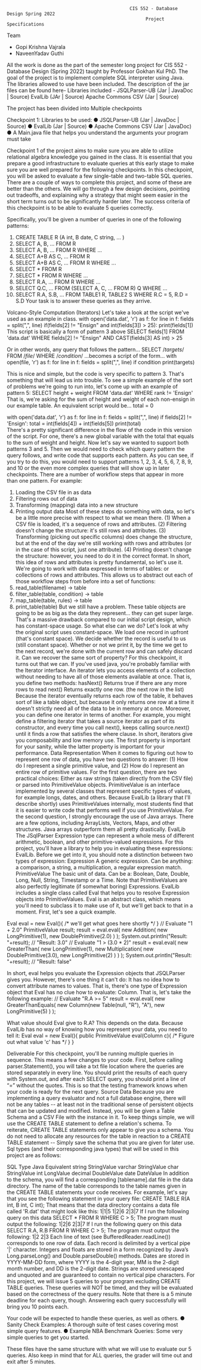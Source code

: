                                                   CIS 552 - Database Design Spring 2022
                                                        Project Specifications

Team

-	Gopi Krishna Vajrala
-	NaveenYadav Guthi

All the work is done as the part of the semester long project for CIS 552 - Database Design
 (Spring 2022) taught by Professor Gokhan Kul PhD.
The goal of the project is to implement complete SQL interpreter using Java. The libraries allowed to use have been included. The description of the jar files can be found here-
Libraries included -
    JSQLParser-UB (Jar | JavaDoc | Source)
    EvalLib (JAr | Source)
    Apache Commons CSV (Jar | Source)

The project has been divided into Multiple checkpoints 

Checkpoint 1: 
Libraries to be used:
●	JSQLParser-UB (Jar | JavaDoc | Source)
●	EvalLib (Jar | Source)
●	Apache Commons CSV (Jar | JavaDoc)
●	A Main.java file that helps you understand the arguments your program must take 


Checkpoint 1 of the project aims to make sure you are able to utilize relational algebra knowledge you gained in the class. It is essential that you prepare a good infrastructure to evaluate queries at this early stage to make sure you are well prepared for the following checkpoints. In this checkpoint, you will be asked to evaluate a few single-table and two-table SQL queries. There are a couple of ways to complete this project, and some of these are better than the others. We will go through a few design decisions, pointing out tradeoffs, and explaining why a strategy that might seem easier in the short term turns out to be significantly harder later. The success criteria of this checkpoint is to be able to evaluate 5 queries correctly.

Specifically, you'll be given a number of queries in one of the following patterns:
1.	CREATE TABLE R (A int, B date, C string, ... )
2.	SELECT A, B, ... FROM R
3.	SELECT A, B, ... FROM R WHERE ...
4.	SELECT A+B AS C, ... FROM R
5.	SELECT A+B AS C, ... FROM R WHERE ...
6.	SELECT * FROM R
7.	SELECT * FROM R WHERE ...
8.	SELECT R.A, ... FROM R WHERE ...
9.	SELECT Q.C, ... FROM (SELECT A, C, ... FROM R) Q WHERE …
10.	SELECT R.A, S.B, … FROM TABLE1 R, TABLE2 S WHERE R.C = 5, R.D = S.D
Your task is to answer these queries as they arrive.

Volcano-Style Computation (Iterators)
Let's take a look at the script we've used as an example in class.
with open('data.dat', 'r') as f:
  for line in f:
    fields = split(",", line)
    if(fields[2] != "Ensign" and int(fields[3]) > 25):
      print(fields[1])
This script is basically a form of pattern 3 above
SELECT fields[1] FROM 'data.dat' 
WHERE fields[2] != "Ensign" AND CAST(fields[3] AS int) > 25

Or in other words, any query that follows the pattern...
SELECT /*targets*/ FROM /*file*/ WHERE /*condition*/
...becomes a script of the form...
with open(file, 'r') as f:
  for line in f:
    fields = split(",", line)
    if condition
      print(targets)

This is nice and simple, but the code is very specific to pattern 3. That's something that will lead us into trouble. To see a simple example of the sort of problems we're going to run into, let's come up with an example of pattern 5:
SELECT height + weight FROM 'data.dat' WHERE rank != 'Ensign'
That is, we're asking for the sum of height and weight of each non-ensign in our example table. An equivalent script would be...
total = 0

with open('data.dat', 'r') as f:
  for line in f:
    fields = split(",", line)
    if fields[2] != 'Ensign':
      total = int(fields[4]) + int(fields[5])
      print(total)    
There's a pretty significant difference in the flow of the code in this version of the script. For one, there's a new global variable with the total that equals to the sum of weight and height. Now let's say we wanted to support both patterns 3 and 5. Then we would need to check which query pattern the query follows, and write code that supports each pattern. As you can see, if you try to do this, you would need to support patterns 1, 2, 3, 4, 5, 6, 7, 8, 9, and 10 or the even more complex queries that will show up in later checkpoints.
There are a number of workflow steps that appear in more than one pattern. For example:
1.	Loading the CSV file in as data
2.	Filtering rows out of data
3.	Transforming (mapping) data into a new structure
4.	Printing output data
Most of these steps do something with data, so let's be a little more precise with respect to what we mean there. (1) When a CSV file is loaded, it's a sequence of rows and attributes. (2) Filtering doesn't change the structure: it's still rows and attributes. (3) Transforming (picking out specific columns) does change the structure, but at the end of the day we're still working with rows and attributes (or in the case of this script, just one attribute). (4) Printing doesn't change the structure: however, you need to do it in the correct format.
In short, this idea of rows and attributes is pretty fundamental, so let's use it. We're going to work with data expressed in terms of tables: or collections of rows and attributes. This allows us to abstract out each of those workflow steps from before into a set of functions:
1.	read_table(filename) -> table
2.	filter_table(table, condition) -> table
3.	map_table(table, rules) -> table
4.	print_table(table)
But we still have a problem. These table objects are going to be as big as the data they represent... they can get super large. That's a massive drawback compared to our initial script design, which has constant-space usage. So what else can we do?
Let's look at why the original script uses constant-space. We load one record in upfront (that's constant space). We decide whether the record is useful to us (still constant space). Whether or not we print it, by the time we get to the next record, we're done with the current row and can safely discard it. Can we recover the same sort of property?
For this checkpoint, it turns out that we can. If you've used java, you're probably familiar with the Iterator interface. An iterator lets you access elements of a collection without needing to have all of those elements available at once. That is, you define two methods:
hasNext()
Returns true if there are any more rows to read
next()
Returns exactly one row. (the next row in the list)
Because the iterator eventually returns each row of the table, it behaves sort of like a table object, but because it only returns one row at a time it doesn't strictly need all of the data to be in memory at once. Moreover, you can define one iterator in terms of another. For example, you might define a filtering iterator that takes a source iterator as part of its constructor, and every time you call next(), keeps calling source.next() until it finds a row that satisfies the where clause.
In short, iterators give you composability and low memory use. The first property is important for your sanity, while the latter property is important for your performance.
Data Representation
When it comes to figuring out how to represent one row of data, you have two questions to answer: (1) How do I represent a single primitive value, and (2) How do I represent an entire row of primitive values.
For the first question, there are two practical choices: Either as raw strings (taken directly from the CSV file) or parsed into PrimitiveValue objects. PrimitiveValue is an interface implemented by several classes that represent specific types of values, for example longs, dates, and others. Because EvalLib (a library that I'll describe shortly) uses PrimitiveValues internally, most students find that it is easier to write code that performs well if you use PrimitiveValue.
For the second question, I strongly encourage the use of Java arrays. There are a few options, including ArrayLists, Vectors, Maps, and other structures. Java arrays outperform them all pretty drastically.
EvalLib
The JSqlParser Expression type can represent a whole mess of different arithmetic, boolean, and other primitive-valued expressions. For this project, you'll have a library to help you in evaluating these expressions: EvalLib. Before we get into it, you should note a distinction between two types of expression:
Expression
A generic expression. Can be anything: a comparison, a string, a multiplication, a regular expression match.
PrimitiveValue
The basic unit of data. Can be a: Boolean, Date, Double, Long, Null, String, Timestamp or a Time. Note that PrimitiveValues are also perfectly legitimate (if somewhat boring) Expressions.
EvalLib includes a single class called Eval that helps you to resolve Expression objects into PrimitiveValues. Eval is an abstract class, which means you'll need to subclass it to make use of it, but we'll get back to that in a moment. First, let's see a quick example.

Eval eval = new Eval(){ /* we'll get what goes here shortly */ }
// Evaluate "1 + 2.0"
PrimitiveValue result;
result = 
  eval.eval(
    new Addition(
      new LongPrimitive(1),
      new DoublePrimitive(2.0)
    )
  ); 
System.out.println("Result: "+result); // "Result: 3.0"
// Evaluate "1 > (3.0 * 2)"
result = 
  eval.eval(
    new GreaterThan(
      new LongPrimitive(1),
      new Multiplication(
        new DoublePrimitive(3.0),
        new LongPrimitive(2)
      )
    )
  );
System.out.println("Result: "+result); // "Result: false"

In short, eval helps you evaluate the Expression objects that JSQLParser gives you. However, there's one thing it can't do: It has no idea how to convert attribute names to values. That is, there's one type of Expression object that Eval has no clue how to evaluate: Column. That is, let's take the following example:
// Evaluate "R.A >= 5"
result =
  eval.eval(
    new GreaterThanEquals(
      new Column(new Table(null, "R"), "A"),
      new LongPrimitive(5)
    )
  );

What value should Eval give to R.A? This depends on the data. Because EvalLib has no way of knowing how you represent your data, you need to tell it:
Eval eval = new Eval(){
  public PrimitiveValue eval(Column c){ 
    /* Figure out what value 'c' has */
  }
}

Deliverable
For this checkpoint, you'll be running multiple queries in sequence. This means a few changes to your code. First, before calling parser.Statement(), you will take a txt file location where the queries are stored separately in every line. You should print the results of each query with System.out, and after each SELECT query, you should print a line of “=” without the quotes. This is so that the testing framework knows when your code is ready for the next query.
Source Data
Because you are implementing a query evaluator and not a full database engine, there will not be any tables -- at least not in the traditional sense of persistent objects that can be updated and modified. Instead, you will be given a Table Schema and a CSV File with the instance in it. To keep things simple, we will use the CREATE TABLE statement to define a relation's schema. To reiterate, CREATE TABLE statements only appear to give you a schema. You do not need to allocate any resources for the table in reaction to a CREATE TABLE statement -- Simply save the schema that you are given for later use. Sql types (and their corresponding java types) that will be used in this project are as follows:

SQL Type	Java Equivalent
string	StringValue
varchar	StringValue
char	StringValue
int	LongValue
decimal	DoubleValue
date	DateValue
In addition to the schema, you will find a corresponding [tablename].dat file in the data directory. The name of the table corresponds to the table names given in the CREATE TABLE statements your code receives. For example, let's say that you see the following statement in your query file:
CREATE TABLE R(A int, B int, C int);
That means that the data directory contains a data file called 'R.dat' that might look like this:
1|1|5
1|2|6
2|3|7
If I run the following query on this data
SELECT * FROM R WHERE C > 5;
The program must output the following:
1|2|6
2|3|7
If I run the following query on this data
SELECT R.A, R.B FROM R WHERE C > 5;
The program must output the following:
1|2
2|3
Each line of text (see BufferedReader.readLine()) corresponds to one row of data. Each record is delimited by a vertical pipe '|' character.  Integers and floats are stored in a form recognized by Java’s Long.parseLong() and Double.parseDouble() methods. Dates are stored in YYYY-MM-DD form, where YYYY is the 4-digit year, MM is the 2-digit month number, and DD is the 2-digit date. Strings are stored unescaped and unquoted and are guaranteed to contain no vertical pipe characters.
For this project, we will issue 5 queries to your program excluding CREATE TABLE queries. These queries will NOT be timed, and they will be evaluated based on the correctness of the query results. Note that there is a 5 minute deadline for each query, though. Answering each query successfully will bring you 10 points each. 

Your code will be expected to handle these queries, as well as others.
●	Sanity Check Examples: A thorough suite of test cases covering most simple query features.
●	Example NBA Benchmark Queries: Some very simple queries to get you started.

These files have the same structure with what we will use to evaluate our 5 queries. Also keep in mind that for ALL queries, the grader will time out and exit after 5 minutes.

